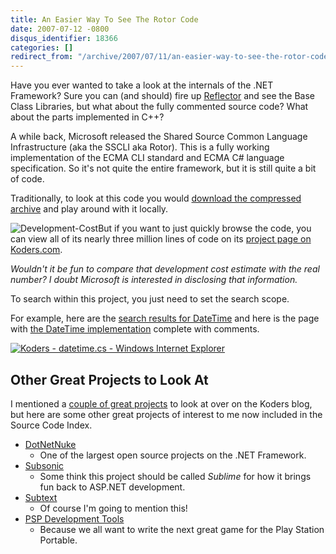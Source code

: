 ```yaml
---
title: An Easier Way To See The Rotor Code
date: 2007-07-12 -0800
disqus_identifier: 18366
categories: []
redirect_from: "/archive/2007/07/11/an-easier-way-to-see-the-rotor-code.aspx/"
---
```


Have you ever wanted to take a look at the internals of the .NET
Framework? Sure you can (and should) fire up
[Reflector](http://www.aisto.com/roeder/dotnet/ "Lutz Roeder's Reflector")
and see the Base Class Libraries, but what about the fully commented
source code? What about the parts implemented in C++?

A while back, Microsoft released the Shared Source Common Language
Infrastructure (aka the SSCLI aka Rotor). This is a fully working
implementation of the ECMA CLI standard and ECMA C\# language
specification. So it's not quite the entire framework, but it is still
quite a bit of code.

Traditionally, to look at this code you would [download the compressed
archive](http://www.microsoft.com/downloads/details.aspx?FamilyId=8C09FD61-3F26-4555-AE17-3121B4F51D4D&displaylang=en "Download the compressed archive")
and play around with it locally.

![Development-Cost](https://haacked.com/images/haacked_com/WindowsLiveWriter/AnEasierWayToSeeTheRotorCode_898F/Development-Cost_thumb.png)But
if you want to just quickly browse the code, you can view all of its
nearly three million lines of code on its [project page on
Koders.com](http://www.koders.com/info.aspx?c=ProjectInfo&pid=CRXEFWSLGTWAKTH3BSPNDHXQ1A "Project Page for the SCCLI").

*Wouldn't it be fun to compare that development cost estimate with the
real number? I doubt Microsoft is interested in disclosing that
information.*

To search within this project, you just need to set the search scope.

For example, here are the [search results for
DateTime](http://www.koders.com/default.aspx?s=DateTime&btn=Search&scope=CRXEFWSLGTWAKTH3BSPNDHXQ1A&la=*&li=* "Search Results")
and here is the page with [the DateTime
implementation](http://www.koders.com/csharp/fid3AFDF2DE50D30EDD084B83CB2F4E3037CF527C3B.aspx?s=DateTime "DateTime source code")
complete with comments.

[![Koders - datetime.cs - Windows Internet
Explorer](https://haacked.com/images/haacked_com/WindowsLiveWriter/AnEasierWayToSeeTheRotorCode_898F/Koders%20-%20datetime.cs%20-%20Windows%20Internet%20Explorer_thumb.png)](https://haacked.com/images/haacked_com/WindowsLiveWriter/AnEasierWayToSeeTheRotorCode_898F/Koders%20-%20datetime.cs%20-%20Windows%20Internet%20Explorer.png "DateTime.cs Source Code")

Other Great Projects to Look At
-------------------------------

I mentioned a [couple of great
projects](http://www.koders.com/blog/?p=86 "Indexing 700,000,000") to
look at over on the Koders blog, but here are some other great projects
of interest to me now included in the Source Code Index.

-   [DotNetNuke](http://www.koders.com/info.aspx?c=ProjectInfo&pid=FEQ2YQS4KLK7N1RXC8PYB8RH2H "DotNetNuke project Page")
    - One of the largest open source projects on the .NET Framework.
-   [Subsonic](http://www.koders.com/info.aspx?c=ProjectInfo&pid=M9BYER1UPZ4LDY97R3W9VC54VF "Subsonic Project Page")
    - Some think this project should be called *Sublime* for how it
    brings fun back to ASP.NET development.
-   [Subtext](http://www.koders.com/info.aspx?c=ProjectInfo&pid=DFV7667WQ72FL9EV6BL8TGSE3G "Subtext Project Page")
    - Of course I'm going to mention this!
-   [PSP Development
    Tools](http://www.koders.com/info.aspx?c=ProjectInfo&pid=ZQXQ6G8KHWFRMN2HCQGE9AQRLG "PSP Development Tools Page")
    - Because we all want to write the next great game for the Play
    Station Portable.



